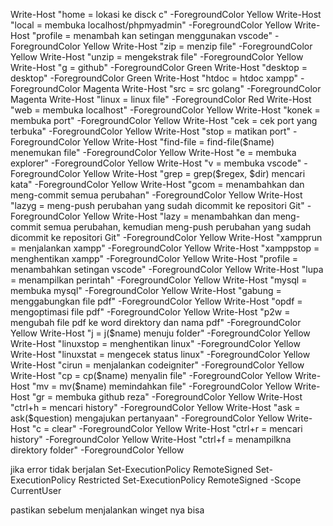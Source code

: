 
Write-Host "home = lokasi ke disck c" -ForegroundColor Yellow
Write-Host "local = membuka localhost/phpmyadmin" -ForegroundColor Yellow
Write-Host "profile = menambah kan setingan menggunakan vscode" -ForegroundColor Yellow
Write-Host "zip = menzip file" -ForegroundColor Yellow
Write-Host "unzip = mengekstrak file" -ForegroundColor Yellow
Write-Host "g = github" -ForegroundColor Green
Write-Host "desktop = desktop" -ForegroundColor Green
Write-Host "htdoc = htdoc xampp" -ForegroundColor Magenta
Write-Host "src = src golang" -ForegroundColor Magenta
Write-Host "linux = linux file" -ForegroundColor Red
Write-Host "web = membuka localhost" -ForegroundColor Yellow
Write-Host "konek = membuka port" -ForegroundColor Yellow
Write-Host "cek = cek port yang terbuka" -ForegroundColor Yellow
Write-Host "stop = matikan port" -ForegroundColor Yellow
Write-Host "find-file = find-file($name) menemukan file" -ForegroundColor Yellow
    Write-Host "e           = membuka explorer" -ForegroundColor Yellow
    Write-Host "v           = membuka vscode" -ForegroundColor Yellow
    Write-Host "grep        = grep($regex, $dir) mencari kata" -ForegroundColor Yellow
    Write-Host "gcom        = menambahkan dan meng-commit semua perubahan" -ForegroundColor Yellow
    Write-Host "lazyg       = meng-push perubahan yang sudah dicommit ke repositori Git" -ForegroundColor Yellow
    Write-Host "lazy        = menambahkan dan meng-commit semua perubahan, kemudian meng-push perubahan yang sudah dicommit ke repositori Git" -ForegroundColor Yellow
    Write-Host "xampprun    = menjalankan xampp" -ForegroundColor Yellow
    Write-Host "xamppstop   = menghentikan xampp" -ForegroundColor Yellow
    Write-Host "profile     = menambahkan setingan vscode" -ForegroundColor Yellow
    Write-Host "lupa        = menampilkan perintah" -ForegroundColor Yellow
    Write-Host "mysql       = membuka mysql" -ForegroundColor Yellow
    Write-Host "gabung      = menggabungkan file pdf" -ForegroundColor Yellow
    Write-Host "opdf        = mengoptimasi file pdf" -ForegroundColor Yellow
    Write-Host "p2w         = mengubah file pdf ke word direktory dan nama pdf" -ForegroundColor Yellow
    Write-Host "j           = j($name) menuju folder" -ForegroundColor Yellow
Write-Host "linuxstop = menghentikan linux" -ForegroundColor Yellow
Write-Host "linuxstat = mengecek status linux" -ForegroundColor Yellow
Write-Host "cirun = menjalankan codeigniter" -ForegroundColor Yellow
Write-Host "cp = cp($name) menyalin file" -ForegroundColor Yellow
    Write-Host "mv          = mv($name) memindahkan file" -ForegroundColor Yellow
Write-Host "gr = membuka github reza" -ForegroundColor Yellow
Write-Host "ctrl+h = mencari history" -ForegroundColor Yellow
Write-Host "ask = ask($question) mengajukan pertanyaan" -ForegroundColor Yellow
Write-Host "c = clear" -ForegroundColor Yellow
Write-Host "ctrl+r = mencari history" -ForegroundColor Yellow
Write-Host "ctrl+f = menampilkna direktory folder" -ForegroundColor Yellow


jika error tidak berjalan 
Set-ExecutionPolicy RemoteSigned
Set-ExecutionPolicy Restricted
Set-ExecutionPolicy RemoteSigned -Scope CurrentUser


pastikan sebelum menjalankan winget nya bisa 
